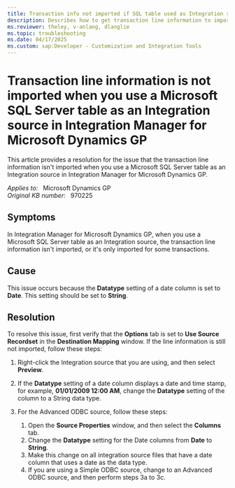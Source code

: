 ```yaml
---
title: Transaction info not imported if SQL table used as Integration source
description: Describes how to get transaction line information to import when you use a Microsoft SQL Server table as your Integration source for Integration Manager for Microsoft Dynamics GP.
ms.reviewer: theley, v-anlang, dlanglie
ms.topic: troubleshooting
ms.date: 04/17/2025
ms.custom: sap:Developer - Customization and Integration Tools
---
```

# Transaction line information is not imported when you use a Microsoft SQL Server table as an Integration source in Integration Manager for Microsoft Dynamics GP

This article provides a resolution for the issue that the transaction line information isn't imported when you use a Microsoft SQL Server table as an Integration source in Integration Manager for Microsoft Dynamics GP.

_Applies to:_ &nbsp; Microsoft Dynamics GP  
_Original KB number:_ &nbsp; 970225

## Symptoms

In Integration Manager for Microsoft Dynamics GP, when you use a Microsoft SQL Server table as an Integration source, the transaction line information isn't imported, or it's only imported for some transactions.

## Cause

This issue occurs because the **Datatype** setting of a date column is set to **Date**. This setting should be set to **String**.

## Resolution

To resolve this issue, first verify that the **Options** tab is set to **Use Source Recordset** in the **Destination Mapping** window. If the line information is still not imported, follow these steps:

1. Right-click the Integration source that you are using, and then select **Preview**.
2. If the **Datatype** setting of a date column displays a date and time stamp, for example, **01/01/2009 12:00 AM**, change the **Datatype** setting of the column to a String data type.
3. For the Advanced ODBC source, follow these steps:

   1. Open the **Source Properties** window, and then select the **Columns** tab.
   2. Change the **Datatype** setting for the Date columns from **Date** to **String**.
   3. Make this change on all integration source files that have a date column that uses a date as the data type.
   4. If you are using a Simple ODBC source, change to an Advanced ODBC source, and then perform steps 3a to 3c.
